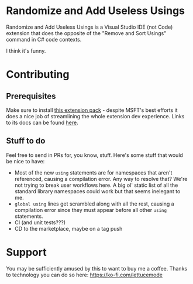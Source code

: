 # Randomize and Add Useless Usings

Randomize and Add Useless Usings is a Visual Studio IDE (not Code) extension that does the opposite of the "Remove and Sort Usings" command in C# code contexts. 

I think it's funny.

# Contributing

## Prerequisites

Make sure to install [this extension pack](https://marketplace.visualstudio.com/items?itemName=MadsKristensen.ExtensibilityEssentials2022) - despite MSFT's best efforts it does a nice job of streamlining the whole extension dev experience. Links to its docs can be found [here](https://devblogs.microsoft.com/visualstudio/writing-extensions-just-got-easier/).

## Stuff to do

Feel free to send in PRs for, you know, stuff. Here's some stuff that would be nice to have:

- Most of the new `using` statements are for namespaces that aren't referenced, causing a compilation error. Any way to resolve that? We're not trying to break user workflows here. A big ol' static list of all the standard library namespaces could work but that seems inelegant to me.
- `global using` lines get scrambled along with all the rest, causing a compilation error since they must appear before all other `using` statements.
- CI (and unit tests???)
- CD to the marketplace, maybe on a tag push

# Support

You may be sufficiently amused by this to want to buy me a coffee. Thanks to technology you can do so here: https://ko-fi.com/lettucemode

